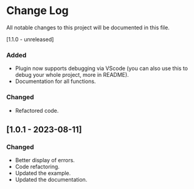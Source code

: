 # Change Log

All notable changes to this project will be documented in this file.

[1.1.0 - unreleased]

### Added

-   Plugin now supports debugging via VScode (you can also use this to debug your whole project, more in README).
-   Documentation for all functions.

### Changed

-   Refactored code.

## [1.0.1 - 2023-08-11]

### Changed

-   Better display of errors.
-   Code refactoring.
-   Updated the example.
-   Updated the documentation.
